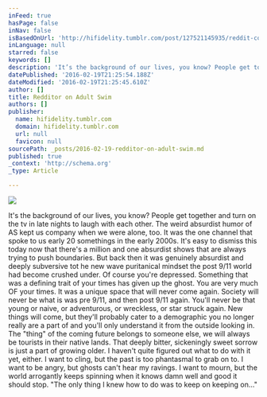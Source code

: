 ```yaml
---
inFeed: true
hasPage: false
inNav: false
isBasedOnUrl: 'http://hifidelity.tumblr.com/post/127521145935/reddit-comment'
inLanguage: null
starred: false
keywords: []
description: 'It’s the background of our lives, you know? People get together and turn ont he tv in late nights to laugh with each other. The weird absurdist humor of AS kept'
datePublished: '2016-02-19T21:25:54.188Z'
dateModified: '2016-02-19T21:25:45.610Z'
author: []
title: Redditor on Adult Swim
authors: []
publisher:
  name: hifidelity.tumblr.com
  domain: hifidelity.tumblr.com
  url: null
  favicon: null
sourcePath: _posts/2016-02-19-redditor-on-adult-swim.md
published: true
_context: 'http://schema.org'
_type: Article

---
```

![](https://the-grid-user-content.s3-us-west-2.amazonaws.com/82a3678a-3501-44cc-8f9e-a128ea3cdfa8.jpg)

It's the background of our lives, you know? People get together and turn on the tv in late nights to laugh with each other. The weird absurdist humor of AS kept us company when we were alone, too. It was the one channel that spoke to us early 20 somethings in the early 2000s. It's easy to dismiss this today now that there's a million and one absurdist shows that are always trying to push boundaries. But back then it was genuinely absurdist and deeply subversive tot he new wave puritanical mindset the post 9/11 world had become crushed under. Of course you're depressed. Something that was a defining trait of your times has given up the ghost. You are very much OF your times. It was a unique space that will never come again. Society will never be what is was pre 9/11, and then post 9/11 again. You'll never be that young or naive, or adventurous, or wreckless, or star struck again. New things will come, but they'll probably cater to a demographic you no longer really are a part of and you'll only understand it from the outside looking in. The "thing" of the coming future belongs to someone else, we will always be tourists in their native lands. That deeply bitter, sickeningly sweet sorrow is just a part of growing older. I haven't quite figured out what to do with it yet, either. I want to cling, but the past is too phantasmal to grab on to. I want to be angry, but ghosts can't hear my ravings. I want to mourn, but the world arrogantly keeps spinning when it knows damn well and good it should stop. "The only thing I knew how to do was to keep on keeping on..."